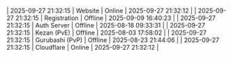 | 2025-09-27 21:32:15 | Website | Online | 2025-09-27 21:32:12 |
| 2025-09-27 21:32:15 | Registration | Offline | 2025-09-09 16:40:23 |
| 2025-09-27 21:32:15 | Auth Server | Offline | 2025-08-18 09:33:31 |
| 2025-09-27 21:32:15 | Kezan (PvE) | Offline | 2025-08-03 17:58:02 |
| 2025-09-27 21:32:15 | Gurubashi (PvP) | Offline | 2025-08-23 21:44:06 |
| 2025-09-27 21:32:15 | Cloudflare | Online | 2025-09-27 21:32:12 |
